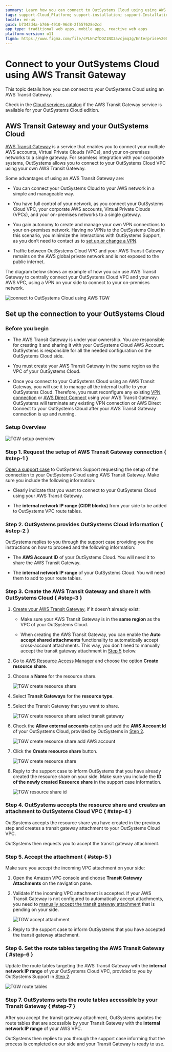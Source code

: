 ```yaml
---
summary: Learn how you can connect to OutSystems Cloud using using AWS Transit Gateway.
tags: support-Cloud_Platform; support-installation; support-Installation_Configuration; support-maintenance; TGW; support-devOps
locale: en-us
guid: b7342d4a-b766-4910-96d8-2f557628e2cd
app_type: traditional web apps, mobile apps, reactive web apps
platform-version: o11
figma: https://www.figma.com/file/cPLNnZfDOZ1NX3avcjmq3g/Enterprise%20Customers?node-id=618:32
---
```


# Connect to your OutSystems Cloud using AWS Transit Gateway

This topic details how you can connect to your OutSystems Cloud using an AWS Transit Gateway.

<div class="info" markdown="1">

Check in the [Cloud services catalog](https://success.outsystems.com/Support/Enterprise_Customers/OutSystems_Support/Cloud_services_catalog) if the AWS Transit Gateway service is available for your OutSystems Cloud edition.

</div>

## AWS Transit Gateway and your OutSystems Cloud

[AWS Transit Gateway](https://aws.amazon.com/transit-gateway/) is a service that enables you to connect your multiple AWS accounts, Virtual Private Clouds (VPCs), and your on-premises networks to a single gateway. For seamless integration with your corporate systems, OutSystems allows you to connect to your OutSystems Cloud VPC using your own AWS Transit Gateway.

Some advantages of using an AWS Transit Gateway are:

* You can connect your OutSystems Cloud to your AWS network in a simple and manageable way.

* You have full control of your network, as you connect your OutSystems Cloud VPC, your corporate AWS accounts, Virtual Private Clouds (VPCs), and your on-premises networks to a single gateway.

* You gain autonomy to create and manage your own VPN connections to your on-premises network. Having no VPNs to the OutSystems Cloud in this scenario, you minimize the interactions with OutSystems Support, as you don’t need to contact us to [set up or change a VPN](vpn/vpn-support.md).

* Traffic between OutSystems Cloud VPC and your AWS Transit Gateway remains on the AWS global private network and is not exposed to the public internet.

The diagram below shows an example of how you can use AWS Transit Gateway to centrally connect your OutSystems Cloud VPC and your own AWS VPC, using a VPN on your side to connect to your on-premises network.

![connect to OutSystems Cloud using AWS TGW](images/connect-tgw-diag.png?width=1000)

## Set up the connection to your OutSystems Cloud

### Before you begin

* The AWS Transit Gateway is under your ownership. You are responsible for creating it and sharing it with your OutSystems Cloud AWS Account. OutSystems is responsible for all the needed configuration on the OutSystems Cloud side.

* You must create your AWS Transit Gateway in the same region as the VPC of your OutSystems Cloud.

* Once you connect to your OutSystems Cloud using an AWS Transit Gateway, you will use it to manage all the internal traffic to your OutSystems Cloud. Therefore, you must reconfigure any existing [VPN connection](vpn/vpn-support.md) or [AWS Direct Connect](aws-direct-connect-os-cloud.md) using your AWS Transit Gateway. OutSystems will terminate any existing VPN connection or AWS Direct Connect to your OutSystems Cloud after your AWS Transit Gateway connection is up and running.

### Setup Overview

![TGW setup overview](images/connect-tgw-setup-overview-diag.png?width=1000)

### Step 1. Request the setup of AWS Transit Gateway connection  { #step-1 }

[Open a support case](https://success.outsystems.com/Support/Enterprise_Customers/OutSystems_Support/02_How_to_Open_a_Support_Case) to OutSystems Support requesting the setup of the connection to your OutSystems Cloud using AWS Transit Gateway. Make sure you include the following information:

* Clearly indicate that you want to connect to your OutSystems Cloud using your AWS Transit Gateway.

* The **internal network IP range (CIDR blocks)** from your side to be added to OutSystems VPC route tables.

### Step 2. OutSystems provides OutSystems Cloud information { #step-2 }

OutSystems replies to you through the support case providing you the instructions on how to proceed and the following information:

* The **AWS Account ID** of your OutSystems Cloud. You will need it to share the AWS Transit Gateway.

* The **internal network IP range** of your OutSystems Cloud. You will need them to add to your route tables.

### Step 3. Create the AWS Transit Gateway and share it with OutSystems Cloud { #step-3 }

1. [Create your AWS Transit Gateway](https://docs.aws.amazon.com/vpc/latest/tgw/tgw-transit-gateways.html#create-tgw), if it doesn’t already exist:

    * Make sure your AWS Transit Gateway is in the **same region** as the VPC of your OutSystems Cloud.

    * When creating the AWS Transit Gateway, you can enable the **Auto accept shared attachments** functionality to automatically accept cross-account attachments. This way, you don’t need to manually accept the transit gateway attachment in [Step 5](#step-5) below.

1. Go to [AWS Resource Access Manager](https://aws.amazon.com/ram/) and choose the option **Create resource share**.

1. Choose a **Name** for the resource share.

    ![TGW create resource share](images/connect-tgw-create-share-name-aws.png)

1. Select **Transit Gateways** for the **resource type**.

1. Select the Transit Gateway that you want to share.

    ![TGW create resource share select transit gateway](images/connect-tgw-create-share-select-aws.png)

1. Check the **Allow external accounts** option and add the **AWS Account Id** of your OutSystems Cloud, provided by OutSystems in [Step 2](#step-2).

    ![TGW create resource share add AWS account](images/connect-tgw-create-share-add-account-aws.png)

1. Click the **Create resource share** button.

    ![TGW create resource share](images/connect-tgw-create-share-ok-aws.png)

1. Reply to the support case to inform OutSystems that you have already created the resource share on your side. Make sure you include the **ID of the newly created Resource share** in the support case information.

    ![TGW resource share id](images/connect-tgw-share-id-aws.png)

### Step 4. OutSystems accepts the resource share and creates an attachment to OutSystems Cloud VPC { #step-4 }

OutSystems accepts the resource share you have created in the previous step and creates a transit gateway attachment to your OutSystems Cloud VPC.

OutSystems then requests you to accept the transit gateway attachment.

### Step 5. Accept the attachment { #step-5 }

Make sure you accept the incoming VPC attachment on your side:

1. Open the Amazon VPC console and choose **Transit Gateway Attachments** on the navigation pane.

1. Validate if the incoming VPC attachment is accepted. If your AWS Transit Gateway is not configured to automatically accept attachments, you need to [manually accept the transit gateway attachment](https://docs.aws.amazon.com/vpc/latest/tgw/tgw-transit-gateways.html#tgw-accept-shared-attachment) that is pending on your side.

    ![TGW accept attachment](images/connect-tgw-accept-attach-aws.png)

1. Reply to the support case to inform OutSystems that you have accepted the transit gateway attachment.

### Step 6. Set the route tables targeting the AWS Transit Gateway { #step-6 }

Update the route tables targeting the AWS Transit Gateway with the **internal network IP range** of your OutSystems Cloud VPC, provided to you by OutSystems Support in [Step 2](#step-2).

  ![TGW route tables](images/connect-tgw-route-tables-aws.png)

### Step 7. OutSystems sets the route tables accessible by your Transit Gateway { #step-7 }

After you accept the transit gateway attachment, OutSystems updates the route tables that are accessible by your Transit Gateway with the **internal network IP range** of your AWS VPC.

OutSystems then replies to you through the support case informing that the process is completed on our side and your Transit Gateway is ready to use.
